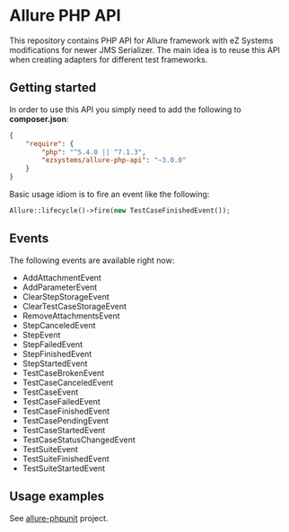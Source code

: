 # Allure PHP API
This repository contains PHP API for Allure framework with eZ Systems modifications for newer JMS Serializer. The main idea is to reuse this API when creating adapters for different test frameworks.

## Getting started
In order to use this API you simply need to add the following to **composer.json**:
```json
{
    "require": {
        "php": "^5.4.0 || ^7.1.3",
        "ezsystems/allure-php-api": "~3.0.0"
    }
}
```
Basic usage idiom is to fire an event like the following:
```php
Allure::lifecycle()->fire(new TestCaseFinishedEvent());
```

## Events
The following events are available right now:
* AddAttachmentEvent
* AddParameterEvent
* ClearStepStorageEvent
* ClearTestCaseStorageEvent
* RemoveAttachmentsEvent
* StepCanceledEvent
* StepEvent
* StepFailedEvent
* StepFinishedEvent
* StepStartedEvent
* TestCaseBrokenEvent
* TestCaseCanceledEvent
* TestCaseEvent
* TestCaseFailedEvent
* TestCaseFinishedEvent
* TestCasePendingEvent
* TestCaseStartedEvent
* TestCaseStatusChangedEvent
* TestSuiteEvent
* TestSuiteFinishedEvent
* TestSuiteStartedEvent

## Usage examples
See [allure-phpunit](https://github.com/allure-framework/allure-phpunit) project.